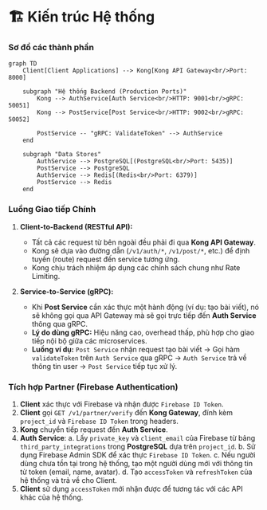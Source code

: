# 🏗️ Kiến trúc Hệ thống

### Sơ đồ các thành phần

```mermaid
graph TD
    Client[Client Applications] --> Kong[Kong API Gateway<br/>Port: 8000]

    subgraph "Hệ thống Backend (Production Ports)"
        Kong --> AuthService[Auth Service<br/>HTTP: 9001<br/>gRPC: 50051]
        Kong --> PostService[Post Service<br/>HTTP: 9002<br/>gRPC: 50052]

        PostService -- "gRPC: ValidateToken" --> AuthService
    end

    subgraph "Data Stores"
        AuthService --> PostgreSQL[(PostgreSQL<br/>Port: 5435)]
        PostService --> PostgreSQL
        AuthService --> Redis[(Redis<br/>Port: 6379)]
        PostService --> Redis
    end
```

### Luồng Giao tiếp Chính

1.  **Client-to-Backend (RESTful API):**
    *   Tất cả các request từ bên ngoài đều phải đi qua **Kong API Gateway**.
    *   Kong sẽ dựa vào đường dẫn (`/v1/auth/*`, `/v1/post/*`, etc.) để định tuyến (route) request đến service tương ứng.
    *   Kong chịu trách nhiệm áp dụng các chính sách chung như Rate Limiting.

2.  **Service-to-Service (gRPC):**
    *   Khi **Post Service** cần xác thực một hành động (ví dụ: tạo bài viết), nó sẽ không gọi qua API Gateway mà sẽ gọi trực tiếp đến **Auth Service** thông qua gRPC.
    *   **Lý do dùng gRPC:** Hiệu năng cao, overhead thấp, phù hợp cho giao tiếp nội bộ giữa các microservices.
    *   **Luồng ví dụ:** `Post Service` nhận request tạo bài viết -> Gọi hàm `validateToken` trên `Auth Service` qua gRPC -> `Auth Service` trả về thông tin user -> `Post Service` tiếp tục xử lý.

### Tích hợp Partner (Firebase Authentication)

1.  **Client** xác thực với Firebase và nhận được `Firebase ID Token`.
2.  **Client** gọi `GET /v1/partner/verify` đến **Kong Gateway**, đính kèm `project_id` và `Firebase ID Token` trong headers.
3.  **Kong** chuyển tiếp request đến **Auth Service**.
4.  **Auth Service**:
    a. Lấy `private_key` và `client_email` của Firebase từ bảng `third_party_integrations` trong **PostgreSQL** dựa trên `project_id`.
    b. Sử dụng Firebase Admin SDK để xác thực `Firebase ID Token`.
    c. Nếu người dùng chưa tồn tại trong hệ thống, tạo một người dùng mới với thông tin từ token (email, name, avatar).
    d. Tạo `accessToken` và `refreshToken` của hệ thống và trả về cho Client.
5.  **Client** sử dụng `accessToken` mới nhận được để tương tác với các API khác của hệ thống.
